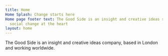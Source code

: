```yaml
---
title: Home
Home Splash: Change starts here
Home page footer text: The Good Side is an insight and creative ideas studio with
  social change at the heart
layout: home
---
```


The Good Side is an insight and creative ideas company, based in London and working worldwide.